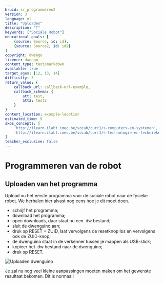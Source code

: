 ```yaml
---
hruid: sr_programmeren2
version: 3
language: nl
title: "Uploaden"
description: "T"
keywords: ["Sociale Robot"]
educational_goals: [
    {source: Source, id: id}, 
    {source: Source2, id: id2}
]
copyright: dwengo
licence: dwengo
content_type: text/markdown
available: true
target_ages: [12, 13, 14]
difficulty: 3
return_value: {
    callback_url: callback-url-example,
    callback_schema: {
        att: test,
        att2: test2
    }
}
content_location: example-location
estimated_time: 5
skos_concepts: [
    'http://ilearn.ilabt.imec.be/vocab/curr1/s-computers-en-systemen', 
    'http://ilearn.ilabt.imec.be/vocab/curr1/s-technologie-en-technieken'
]
teacher_exclusive: false
---
```

# Programmeren van de robot
## Uploaden van het programma
Upload nu het eerste programma voor de sociale robot naar de fysieke robot. We herhalen hier alvast nog eens hoe je dit moet doen.

* schrijf het programma;
* download het programma;
* open downloads, daar staat nu een .dw bestand;
* sluit de dwenguino aan;
* druk op RESET + ZUID, laat vervolgens de resetknop los en vervolgens ook de ZUID-knop;
* de dwenguino staat in de verkenner tussen je mappen als USB-stick;
* kopieer het .dw bestand naar de dwenguino;
* druk op RESET.

![](@youtube/https://www.youtube.com/embed/VpAXLlT_JP0 "Uploaden dwenguino")  

Je zal nu nog veel kleine aanpassingen moeten maken om het gewenste resultaat bekomen. Dit is normaal!